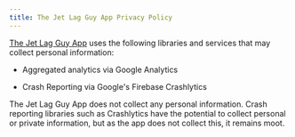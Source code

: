 ```yaml
---
title: The Jet Lag Guy App Privacy Policy
---
```


[The Jet Lag Guy App](https://play.google.com/store/apps/details?id=au.com.jetlagguy.jetlag_guyde) uses the following libraries and services that may collect personal information:

* Aggregated analytics via Google Analytics

* Crash Reporting via Google's Firebase Crashlytics

The Jet Lag Guy App does not collect any personal information.  Crash reporting libraries such as Crashlytics have the potential to collect personal or private information, but as the app does not collect this, it remains moot.
